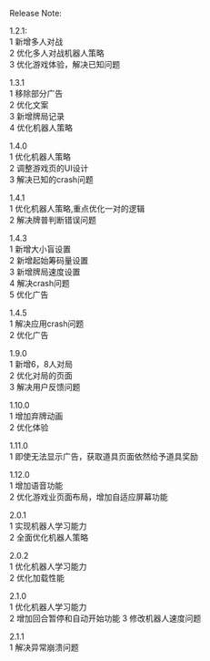 Release Note:

1.2.1:  
1 新增多人对战    
2 优化多人对战机器人策略  
3 优化游戏体验，解决已知问题  
  
  
1.3.1  
1 移除部分广告  
2 优化文案  
3 新增牌局记录  
4 优化机器人策略  


1.4.0  
1 优化机器人策略  
2 调整游戏页的UI设计  
3 解决已知的crash问题  
  
  
1.4.1  
1 优化机器人策略,重点优化一对的逻辑  
2 解决牌普判断错误问题 


1.4.3   
1 新增大小盲设置  
2 新增起始筹码量设置  
3 新增牌局速度设置  
4 解决crash问题  
5 优化广告   
  
  
1.4.5  
1 解决应用crash问题  
2 优化广告  
  
  
1.9.0  
1 新增6，8人对局  
2 优化对局的页面  
3 解决用户反馈问题  
  
  
1.10.0   
1 增加弃牌动画  
2 优化体验  
  
  
1.11.0     
1 即使无法显示广告，获取道具页面依然给予道具奖励      
  
1.12.0     
1 增加语音功能  
2 优化游戏业页面布局，增加自适应屏幕功能  
  

2.0.1  
1 实现机器人学习能力  
2 全面优化机器人策略  

2.0.2  
1 优化机器人学习能力    
2 优化加载性能

2.1.0  
1 优化机器人学习能力  
2 增加回合暂停和自动开始功能
3 修改机器人速度问题

2.1.1  
1 解决异常崩溃问题  